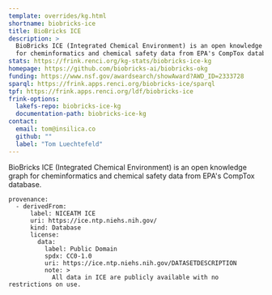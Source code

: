 ```yaml
---
template: overrides/kg.html
shortname: biobricks-ice
title: BioBricks ICE
description: >
  BioBricks ICE (Integrated Chemical Environment) is an open knowledge graph
  for cheminformatics and chemical safety data from EPA's CompTox database.
stats: https://frink.renci.org/kg-stats/biobricks-ice-kg
homepage: https://github.com/biobricks-ai/biobricks-okg
funding: https://www.nsf.gov/awardsearch/showAward?AWD_ID=2333728
sparql: https://frink.apps.renci.org/biobricks-ice/sparql
tpf: https://frink.apps.renci.org/ldf/biobricks-ice
frink-options:
  lakefs-repo: biobricks-ice-kg
  documentation-path: biobricks-ice-kg
contact:
  email: tom@insilica.co
  github: ""
  label: "Tom Luechtefeld"
---
```

BioBricks ICE (Integrated Chemical Environment) is an open knowledge graph for
cheminformatics and chemical safety data from EPA's CompTox database.


```
provenance:
  - derivedFrom:
      label: NICEATM ICE
      uri: https://ice.ntp.niehs.nih.gov/
      kind: Database
      license:
        data:
          label: Public Domain
          spdx: CC0-1.0
          uri: https://ice.ntp.niehs.nih.gov/DATASETDESCRIPTION
          note: >
            All data in ICE are publicly available with no restrictions on use.
```
